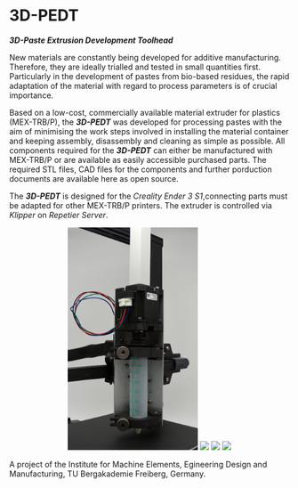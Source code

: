 # 3D-PEDT

***3D-Paste Extrusion Development Toolhead***

New materials are constantly being developed for additive manufacturing. Therefore, they are ideally trialled and tested in small quantities first. Particularly in the development of pastes from bio-based residues, the rapid adaptation of the material with regard to process parameters is of crucial importance.

Based on a low-cost, commercially available material extruder for plastics (MEX-TRB/P), the ***3D-PEDT*** was developed for processing pastes with the aim of minimising the work steps involved in installing the material container and keeping assembly, disassembly and cleaning as simple as possible. 
All components required for the ***3D-PEDT*** can either be manufactured with MEX-TRB/P or are available as easily accessible purchased parts. The required STL files, CAD files for the components and further porduction documents are available here as open source. 

The ***3D-PEDT*** is designed for the _Creality Ender 3 S1_,connecting parts must be adapted for other MEX-TRB/P printers. The extruder is controlled via _Klipper_ on _Repetier Server_. 

<p align="center">
  <img src="Images/3D-PEDT_1.JPG" height="400">
  <img src="Images/3D-PEDT_2.JPG" height="400">
  <img src="Images/3D-PEDT_3.JPG" height="400">
  <img src="Images/3D-PEDT_4.JPG" height="527">
</p>

<p align="left">
  A project of the Institute for Machine Elements, Egineering Design and Manufacturing, TU Bergakademie Freiberg, Germany.
</p>
